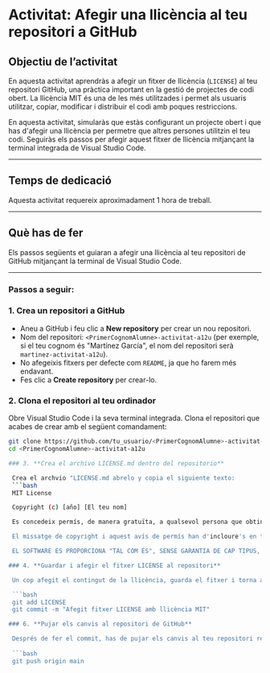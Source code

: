# Activitat: Afegir una llicència al teu repositori a GitHub

## **Objectiu de l’activitat**

En aquesta activitat aprendràs a afegir un fitxer de llicència (`LICENSE`) al teu repositori GitHub, una pràctica important en la gestió de projectes de codi obert. La llicència MIT és una de les més utilitzades i permet als usuaris utilitzar, copiar, modificar i distribuir el codi amb poques restriccions.

En aquesta activitat, simularàs que estàs configurant un projecte obert i que has d'afegir una llicència per permetre que altres persones utilitzin el teu codi. Seguiràs els passos per afegir aquest fitxer de llicència mitjançant la terminal integrada de Visual Studio Code.

---

## **Temps de dedicació**

Aquesta activitat requereix aproximadament 1 hora de treball.

---

## **Què has de fer**

Els passos següents et guiaran a afegir una llicència al teu repositori de GitHub mitjançant la terminal de Visual Studio Code.

---

### **Passos a seguir:**

### 1. **Crea un repositori a GitHub**

   - Aneu a GitHub i feu clic a **New repository** per crear un nou repositori.
   - Nom del repositori: `<PrimerCognomAlumne>-activitat-a12u` (per exemple, si el teu cognom és "Martínez García", el nom del repositori serà `martinez-activitat-a12u`).
   - No afegeixis fitxers per defecte com `README`, ja que ho farem més endavant.
   - Fes clic a **Create repository** per crear-lo.

### 2. **Clona el repositori al teu ordinador**

   Obre Visual Studio Code i la seva terminal integrada. Clona el repositori que acabes de crear amb el següent comandament:

   ```bash
   git clone https://github.com/tu_usuario/<PrimerCognomAlumne>-activitat-a12u.git
   cd <PrimerCognomAlumne>-activitat-a12u

### 3. **Crea el archivo LICENSE.md dentro del repositorio**

    Crea el archvio "LICENSE.md abrelo y copia el siguiente texto:
    ```bash
    MIT License

    Copyright (c) [año] [El teu nom]

    Es concedeix permís, de manera gratuïta, a qualsevol persona que obtingui una còpia d'aquest software i els arxius de documentació associats (el "Software"), per utilitzar el Software sense restriccions, incloent-hi, però no limitant-se a, els drets d'utilitzar, copiar, modificar, fusionar, publicar, distribuir, sublicenciar i/o vendre còpies del Software, i per permetre a les persones a qui se'ls proporcioni el Software fer-ho, subjecte a les següents condicions:

    El missatge de copyright i aquest avís de permís han d'incloure's en totes les còpies o parts substancials del Software.

    EL SOFTWARE ES PROPORCIONA "TAL COM ÉS", SENSE GARANTIA DE CAP TIPUS, EXPRESA O IMPLÍCITA, INCLOENT PERÒ NO LIMITANT-SE A LES GARANTÍES DE COMERCIALITZACIÓ, NO INFRACCIÓ I ADEQUACIÓ PER A UN PROPÒSIT PARTICULAR. EN NINGÚN CAS, ELS AUTORS O ELS TITULARS DEL COPYRIGHT SERAN RESPONSABLES PER QUALSEVOL RECLAMACIÓ, DANY O ALTRA RESPONSABILITAT, SIGUI EN UNA ACCIÓ DE CONTRACTE, AGRAVIÓ O D'ALTRA MANERA, QUE SURGI DE O EN CONEXIÓ AMB EL SOFTWARE O L'USUARI O ALTRA ACCIÓ EN EL SOFTWARE.

### 4. **Guardar i afegir el fitxer LICENSE al repositori**

    Un cop afegit el contingut de la llicència, guarda el fitxer i torna a la terminal de Visual Studio Code. Ara, has de preparar el fitxer per a ser enviat a GitHub:

    ```bash
    git add LICENSE
    git commit -m "Afegit fitxer LICENSE amb llicència MIT"

### 6. **Pujar els canvis al repositori de GitHub**

    Després de fer el commit, has de pujar els canvis al teu repositori remot. Utilitza el següent comandament per enviar els canvis:
    
    ```bash
    git push origin main